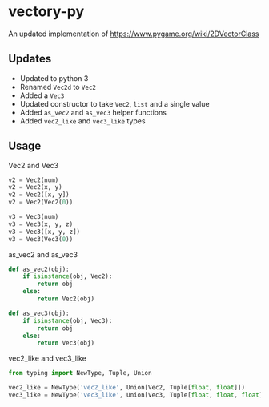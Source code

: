 # vectory-py

An updated implementation of https://www.pygame.org/wiki/2DVectorClass

## Updates

- Updated to python 3
- Renamed `Vec2d` to `Vec2`
- Added a `Vec3`
- Updated constructor to take `Vec2`, `list` and a single value
- Added `as_vec2` and `as_vec3` helper functions
- Added `vec2_like` and `vec3_like` types

## Usage

Vec2 and Vec3

```py
v2 = Vec2(num)
v2 = Vec2(x, y)
v2 = Vec2([x, y])
v2 = Vec2(Vec2(0))

v3 = Vec3(num)
v3 = Vec3(x, y, z)
v3 = Vec3([x, y, z])
v3 = Vec3(Vec3(0))
```

as_vec2 and as_vec3

```py
def as_vec2(obj):
    if isinstance(obj, Vec2):
        return obj
    else:
        return Vec2(obj)

def as_vec3(obj):
    if isinstance(obj, Vec3):
        return obj
    else:
        return Vec3(obj)
```

vec2_like and vec3_like

```py
from typing import NewType, Tuple, Union

vec2_like = NewType('vec2_like', Union[Vec2, Tuple[float, float]])
vec3_like = NewType('vec3_like', Union[Vec3, Tuple[float, float, float]])
```
